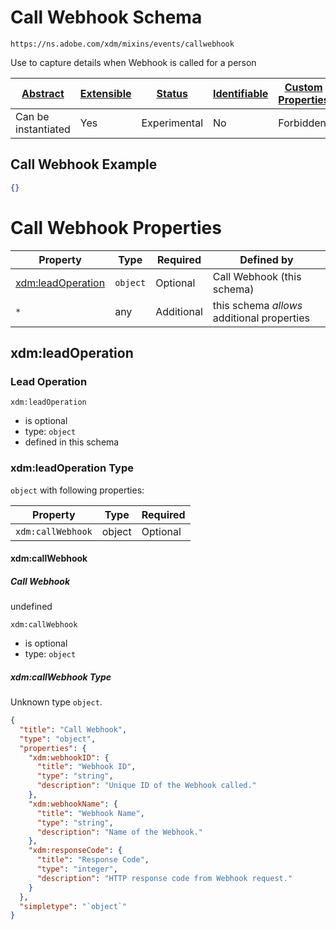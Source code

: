 
# Call Webhook Schema

```
https://ns.adobe.com/xdm/mixins/events/callwebhook
```

Use to capture details when Webhook is called for a person

| [Abstract](../../../../abstract.md) | [Extensible](../../../../extensions.md) | [Status](../../../../status.md) | [Identifiable](../../../../id.md) | [Custom Properties](../../../../extensions.md) | [Additional Properties](../../../../extensions.md) | Defined In |
|-------------------------------------|-----------------------------------------|---------------------------------|-----------------------------------|------------------------------------------------|----------------------------------------------------|------------|
| Can be instantiated | Yes | Experimental | No | Forbidden | Permitted | [fieldgroups/experience-event/events/callwebhook.schema.json](fieldgroups/experience-event/events/callwebhook.schema.json) |

## Call Webhook Example
```json
{}
```

# Call Webhook Properties

| Property | Type | Required | Defined by |
|----------|------|----------|------------|
| [xdm:leadOperation](#xdmleadoperation) | `object` | Optional | Call Webhook (this schema) |
| `*` | any | Additional | this schema *allows* additional properties |

## xdm:leadOperation
### Lead Operation

`xdm:leadOperation`
* is optional
* type: `object`
* defined in this schema

### xdm:leadOperation Type


`object` with following properties:


| Property | Type | Required |
|----------|------|----------|
| `xdm:callWebhook`| object | Optional |



#### xdm:callWebhook
##### Call Webhook

undefined

`xdm:callWebhook`
* is optional
* type: `object`

##### xdm:callWebhook Type

Unknown type `object`.

```json
{
  "title": "Call Webhook",
  "type": "object",
  "properties": {
    "xdm:webhookID": {
      "title": "Webhook ID",
      "type": "string",
      "description": "Unique ID of the Webhook called."
    },
    "xdm:webhookName": {
      "title": "Webhook Name",
      "type": "string",
      "description": "Name of the Webhook."
    },
    "xdm:responseCode": {
      "title": "Response Code",
      "type": "integer",
      "description": "HTTP response code from Webhook request."
    }
  },
  "simpletype": "`object`"
}
```









